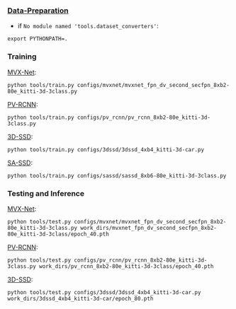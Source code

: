 
### [Data-Preparation](https://mmdetection3d.readthedocs.io/en/latest/user_guides/dataset_prepare.html)

* if `No module named 'tools.dataset_converters'`:
```
export PYTHONPATH=.
```


### Training

[MVX-Net](https://github.com/open-mmlab/mmdetection3d/tree/main/configs/mvxnet):
```
python tools/train.py configs/mvxnet/mvxnet_fpn_dv_second_secfpn_8xb2-80e_kitti-3d-3class.py
```
[PV-RCNN](https://github.com/open-mmlab/mmdetection3d/tree/main/configs/pv_rcnn):
```
python tools/train.py configs/pv_rcnn/pv_rcnn_8xb2-80e_kitti-3d-3class.py
```
[3D-SSD](https://github.com/open-mmlab/mmdetection3d/tree/main/configs/3dssd):
```
python tools/train.py configs/3dssd/3dssd_4xb4_kitti-3d-car.py
```
[SA-SSD](https://github.com/open-mmlab/mmdetection3d/tree/main/configs/sassd):
```
python tools/train.py configs/sassd/sassd_8xb6-80e_kitti-3d-3class.py
```


### Testing and Inference

[MVX-Net](https://github.com/open-mmlab/mmdetection3d/tree/main/configs/mvxnet):
```
python tools/test.py configs/mvxnet/mvxnet_fpn_dv_second_secfpn_8xb2-80e_kitti-3d-3class.py work_dirs/mvxnet_fpn_dv_second_secfpn_8xb2-80e_kitti-3d-3class/epoch_40.pth
```
[PV-RCNN](https://github.com/open-mmlab/mmdetection3d/tree/main/configs/pv_rcnn):
```
python tools/test.py configs/pv_rcnn/pv_rcnn_8xb2-80e_kitti-3d-3class.py work_dirs/pv_rcnn_8xb2-80e_kitti-3d-3class/epoch_40.pth
```
[3D-SSD](https://github.com/open-mmlab/mmdetection3d/tree/main/configs/3dssd):
```
python tools/test.py configs/3dssd/3dssd_4xb4_kitti-3d-car.py work_dirs/3dssd_4xb4_kitti-3d-car/epoch_80.pth
```
